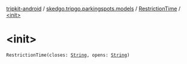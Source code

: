 [tripkit-android](../../index.md) / [skedgo.tripgo.parkingspots.models](../index.md) / [RestrictionTime](index.md) / [&lt;init&gt;](./-init-.md)

# &lt;init&gt;

`RestrictionTime(closes: `[`String`](https://kotlinlang.org/api/latest/jvm/stdlib/kotlin/-string/index.html)`, opens: `[`String`](https://kotlinlang.org/api/latest/jvm/stdlib/kotlin/-string/index.html)`)`